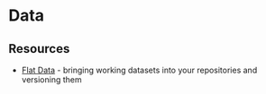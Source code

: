 # Data

## Resources

- [Flat Data](https://octo.github.com/projects/flat-data) - bringing working datasets into your repositories and versioning them

